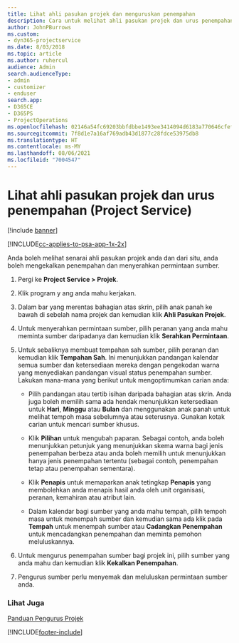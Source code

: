 ```yaml
---
title: Lihat ahli pasukan projek dan menguruskan penempahan
description: Cara untuk melihat ahli pasukan projek dan urus penempahan dalam Project Service
author: JohnPBurrows
ms.custom:
- dyn365-projectservice
ms.date: 8/03/2018
ms.topic: article
ms.author: ruhercul
audience: Admin
search.audienceType:
- admin
- customizer
- enduser
search.app:
- D365CE
- D365PS
- ProjectOperations
ms.openlocfilehash: 02146a54fc69203bbfdbbe1493ee3414094d6183a770646cfefd908ea34e8f8f
ms.sourcegitcommit: 7f8d1e7a16af769adb43d1877c28fdce53975db8
ms.translationtype: HT
ms.contentlocale: ms-MY
ms.lasthandoff: 08/06/2021
ms.locfileid: "7004547"
---
```

# <a name="view-project-team-members-and-manage-bookings-project-service"></a>Lihat ahli pasukan projek dan urus penempahan (Project Service)

[!include [banner](../includes/psa-now-project-operations.md)]

[!INCLUDE[cc-applies-to-psa-app-1x-2x](../includes/cc-applies-to-psa-app-1x-2x.md)]

Anda boleh melihat senarai ahli pasukan projek anda dan dari situ, anda boleh mengekalkan penempahan dan menyerahkan permintaan sumber.  
  
1.  Pergi ke **Project Service > Projek**.  
  
2.  Klik program y ang anda mahu kerjakan.  
  
3.  Dalam bar yang merentas bahagian atas skrin, pilih anak panah ke bawah di sebelah nama projek dan kemudian klik **Ahli Pasukan Projek**.  
  
4.  Untuk menyerahkan permintaan sumber, pilih peranan yang anda mahu meminta sumber daripadanya dan kemudian klik **Serahkan Permintaan**.  
  
5.  Untuk sebaliknya membuat tempahan sah sumber, pilih peranan dan kemudian klik **Tempahan Sah**. Ini menunjukkan pandangan kalendar semua sumber dan ketersediaan mereka dengan pengekodan warna yang menyediakan pandangan visual status penempahan sumber. Lakukan mana-mana yang berikut untuk mengoptimumkan carian anda:  
  
    -   Pilih pandangan atau tertib isihan daripada bahagian atas skrin. Anda juga boleh memilih sama ada hendak menunjukkan ketersediaan untuk **Hari**, **Minggu** atau **Bulan** dan menggunakan anak panah untuk melihat tempoh masa sebelumnya atau seterusnya. Gunakan kotak carian untuk mencari sumber khusus.  
  
    -   Klik **Pilihan** untuk mengubah paparan. Sebagai contoh, anda boleh menunjukkan petunjuk yang menunjukkan skema warna bagi jenis penempahan berbeza atau anda boleh memilih untuk menunjukkan hanya jenis penempahan tertentu (sebagai contoh, penempahan tetap atau penempahan sementara).  
  
    -   Klik **Penapis** untuk memaparkan anak tetingkap **Penapis** yang membolehkan anda menapis hasil anda oleh unit organisasi, peranan, kemahiran atau atribut lain.  
  
    -   Dalam kalendar bagi sumber yang anda mahu tempah, pilih tempoh masa untuk menempah sumber dan kemudian sama ada klik pada **Tempah** untuk menempah sumber atau **Cadangkan Penempahan** untuk mencadangkan penempahan dan meminta pemohon meluluskannya.  
  
6.  Untuk mengurus penempahan sumber bagi projek ini, pilih sumber yang anda mahu dan kemudian klik **Kekalkan Penempahan**.  
  
7.  Pengurus sumber perlu menyemak dan meluluskan permintaan sumber anda.  
  
### <a name="see-also"></a>Lihat Juga  
 [Panduan Pengurus Projek](../psa/project-manager-guide.md)


[!INCLUDE[footer-include](../includes/footer-banner.md)]
